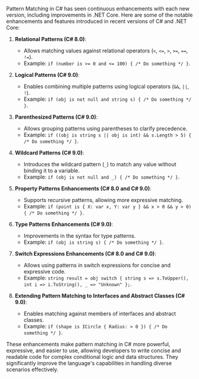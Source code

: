 Pattern Matching in C# has seen continuous enhancements with each new version, including improvements in .NET Core. Here are some of the notable enhancements and features introduced in recent versions of C# and .NET Core:

1. **Relational Patterns (C# 8.0)**:
   - Allows matching values against relational operators (`<`, `<=`, `>`, `>=`, `==`, `!=`).
   - Example: `if (number is >= 0 and <= 100) { /* Do something */ }`.

2. **Logical Patterns (C# 9.0)**:
   - Enables combining multiple patterns using logical operators (`&&`, `||`, `!`).
   - Example: `if (obj is not null and string s) { /* Do something */ }`.

3. **Parenthesized Patterns (C# 9.0)**:
   - Allows grouping patterns using parentheses to clarify precedence.
   - Example: `if ((obj is string s || obj is int) && s.Length > 5) { /* Do something */ }`.

4. **Wildcard Patterns (C# 9.0)**:
   - Introduces the wildcard pattern (`_`) to match any value without binding it to a variable.
   - Example: `if (obj is not null and _) { /* Do something */ }`.

5. **Property Patterns Enhancements (C# 8.0 and C# 9.0)**:
   - Supports recursive patterns, allowing more expressive matching.
   - Example: `if (point is { X: var x, Y: var y } && x > 0 && y > 0) { /* Do something */ }`.

6. **Type Patterns Enhancements (C# 9.0)**:
   - Improvements in the syntax for type patterns.
   - Example: `if (obj is string s) { /* Do something */ }`.

7. **Switch Expressions Enhancements (C# 8.0 and C# 9.0)**:
   - Allows using patterns in switch expressions for concise and expressive code.
   - Example: `string result = obj switch { string s => s.ToUpper(), int i => i.ToString(), _ => "Unknown" };`.

8. **Extending Pattern Matching to Interfaces and Abstract Classes (C# 9.0)**:
   - Enables matching against members of interfaces and abstract classes.
   - Example: `if (shape is ICircle { Radius: > 0 }) { /* Do something */ }`.

These enhancements make pattern matching in C# more powerful, expressive, and easier to use, allowing developers to write concise and readable code for complex conditional logic and data structures. They significantly improve the language's capabilities in handling diverse scenarios effectively.